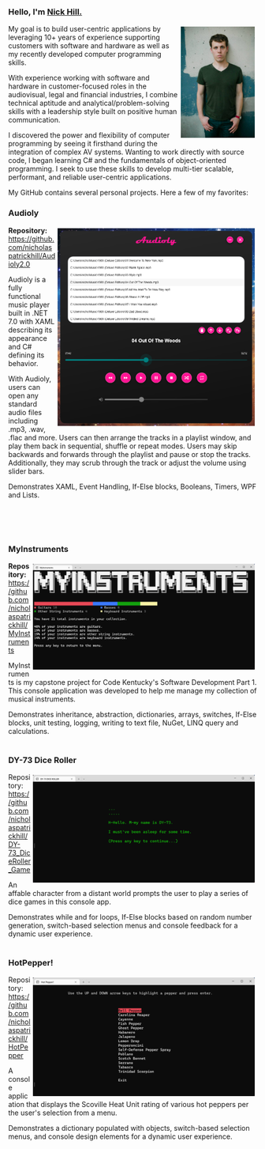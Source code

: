 ### Hello, I'm [Nick Hill.](https://www.linkedin.com/in/nicholas-hill-23788448/)

<img src="https://github.com/nicholaspatrickhill/nicholaspatrickhill/blob/master/Images/Nick.jpg" alt="html" title="Nick" img align="right" style="vertical-align:top; margin:4px" width="150"/>

My goal is to build user-centric applications by leveraging 10+ years of experience supporting customers with software and hardware as well as my recently developed computer programming skills.

With experience working with software and hardware in customer-focused roles in the audiovisual, legal and financial industries, I combine technical aptitude and analytical/problem-solving skills with a leadership style built on positive human communication.

I discovered the power and flexibility of computer programming by seeing it firsthand during the integration of complex AV systems. Wanting to work directly with source code, I began learning C# and the fundamentals of object-oriented programming. I seek to use these skills to develop multi-tier scalable, performant, and reliable user-centric applications.

My GitHub contains several personal projects. Here a few of my favorites:

### Audioly
<img src="https://github.com/nicholaspatrickhill/nicholaspatrickhill/blob/master/Images/Audioly.png" alt="html" title="Audioly" img align="right" style="vertical-align:top; margin:4px" width="400"/>

**Repository:** https://github.com/nicholaspatrickhill/Audioly2.0

Audioly is a fully functional music player built in .NET 7.0 with XAML describing its appearance and C# defining its behavior. 

With Audioly, users can open any standard audio files including .mp3, .wav, .flac and more. Users can then arrange the tracks in a playlist window, and play them back in sequential, shuffle or repeat modes. Users may skip backwards and forwards through the playlist and pause or stop the tracks. Additionally, they may scrub through the track or adjust the volume using slider bars.

Demonstrates XAML, Event Handling, If-Else blocks, Booleans, Timers, WPF and Lists.
<br />
<br />
<br />
<br />
<br />
### MyInstruments
<img src="https://github.com/nicholaspatrickhill/nicholaspatrickhill/blob/master/Images/MyInstruments.png" alt="html" title="MyInstruments" img align="right" style="vertical-align:top; margin:4px" width="450"/>

**Repository:** https://github.com/nicholaspatrickhill/MyInstruments

MyInstruments is my capstone project for Code Kentucky's Software Development Part 1. This console application was developed to help me manage my collection of musical instruments. 

Demonstrates inheritance, abstraction, dictionaries, arrays, switches, If-Else blocks, unit testing, logging, writing to text file, NuGet, LINQ query and calculations.
<br />
<br />
### DY-73 Dice Roller
<img src="https://github.com/nicholaspatrickhill/nicholaspatrickhill/blob/master/Images/DY-73.png" alt="html" title="DY-73" img align="right" style="vertical-align:top; margin:4px" width="450"/>

Repository: https://github.com/nicholaspatrickhill/DY-73_DiceRoller_Game

An affable character from a distant world prompts the user to play a series of dice games in this console app. 

Demonstrates while and for loops, If-Else blocks based on random number generation, switch-based selection menus and console feedback for a dynamic user experience.
<br />
<br />
### HotPepper!
<img src="https://github.com/nicholaspatrickhill/nicholaspatrickhill/blob/master/Images/HotPepper.png" alt="html" title="DY-73" img align="right" style="vertical-align:top; margin:4px" width="450"/>

Repository: https://github.com/nicholaspatrickhill/HotPepper

A console application that displays the Scoville Heat Unit rating of various hot peppers per the user's selection from a menu. 

Demonstrates a dictionary populated with objects, switch-based selection menus, and console design elements for a dynamic user experience.
